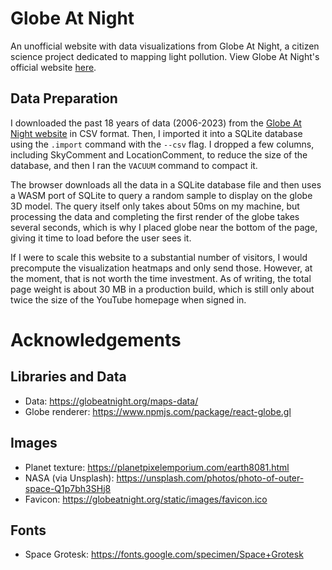 # Globe At Night

An unofficial website with data visualizations from Globe At Night, a citizen science project dedicated to mapping light pollution.
View Globe At Night's official website [here](https://globeatnight.org).

## Data Preparation

I downloaded the past 18 years of data (2006-2023) from the [Globe At Night website](https://globeatnight.org/maps-data/) in CSV format. Then, I imported it into a SQLite database using the `.import` command with the `--csv` flag. I dropped a few columns, including SkyComment and LocationComment, to reduce the size of the database, and then I ran the `VACUUM` command to compact it.

The browser downloads all the data in a SQLite database file and then uses a WASM port of SQLite to query a random sample to display on the globe 3D model. The query itself only takes about 50ms on my machine, but processing the data and completing the first render of the globe takes several seconds, which is why I placed globe near the bottom of the page, giving it time to load before the user sees it.

If I were to scale this website to a substantial number of visitors, I would precompute the visualization heatmaps and only send those. However, at the moment, that is not worth the time investment. As of writing, the total page weight is about 30 MB in a production build, which is still only about twice the size of the YouTube homepage when signed in.

# Acknowledgements

## Libraries and Data

- Data: https://globeatnight.org/maps-data/
- Globe renderer: https://www.npmjs.com/package/react-globe.gl

## Images

- Planet texture: https://planetpixelemporium.com/earth8081.html
- NASA (via Unsplash): https://unsplash.com/photos/photo-of-outer-space-Q1p7bh3SHj8
- Favicon: https://globeatnight.org/static/images/favicon.ico

## Fonts

- Space Grotesk: https://fonts.google.com/specimen/Space+Grotesk
